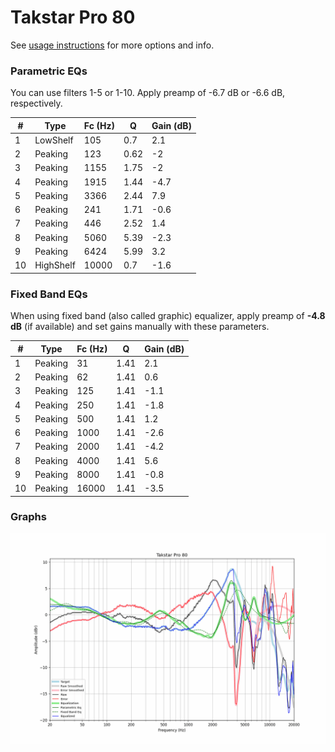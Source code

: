 # Takstar Pro 80
See [usage instructions](https://github.com/jaakkopasanen/AutoEq#usage) for more options and info.

### Parametric EQs
You can use filters 1-5 or 1-10. Apply preamp of -6.7 dB or -6.6 dB, respectively.

|   # | Type      |   Fc (Hz) |    Q |   Gain (dB) |
|-----|-----------|-----------|------|-------------|
|   1 | LowShelf  |       105 | 0.7  |         2.1 |
|   2 | Peaking   |       123 | 0.62 |        -2   |
|   3 | Peaking   |      1155 | 1.75 |        -2   |
|   4 | Peaking   |      1915 | 1.44 |        -4.7 |
|   5 | Peaking   |      3366 | 2.44 |         7.9 |
|   6 | Peaking   |       241 | 1.71 |        -0.6 |
|   7 | Peaking   |       446 | 2.52 |         1.4 |
|   8 | Peaking   |      5060 | 5.39 |        -2.3 |
|   9 | Peaking   |      6424 | 5.99 |         3.2 |
|  10 | HighShelf |     10000 | 0.7  |        -1.6 |

### Fixed Band EQs
When using fixed band (also called graphic) equalizer, apply preamp of **-4.8 dB** (if available) and set gains manually with these parameters.

|   # | Type    |   Fc (Hz) |    Q |   Gain (dB) |
|-----|---------|-----------|------|-------------|
|   1 | Peaking |        31 | 1.41 |         2.1 |
|   2 | Peaking |        62 | 1.41 |         0.6 |
|   3 | Peaking |       125 | 1.41 |        -1.1 |
|   4 | Peaking |       250 | 1.41 |        -1.8 |
|   5 | Peaking |       500 | 1.41 |         1.2 |
|   6 | Peaking |      1000 | 1.41 |        -2.6 |
|   7 | Peaking |      2000 | 1.41 |        -4.2 |
|   8 | Peaking |      4000 | 1.41 |         5.6 |
|   9 | Peaking |      8000 | 1.41 |        -0.8 |
|  10 | Peaking |     16000 | 1.41 |        -3.5 |

### Graphs
![](./Takstar%20Pro%2080.png)
